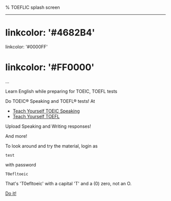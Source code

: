 % TOEFLIC splash screen

---
# linkcolor: '#4682B4'
linkcolor: '#0000FF'
# linkcolor: '#FF0000'
...


Learn English while preparing for TOEIC, TOEFL tests

Do TOEIC® Speaking and TOEFL® tests! At

* [Teach Yourself TOEIC Speaking](toeic.html)
* [Teach Yourself TOEFL](toefl.html)

Upload Speaking and Writing responses!

And more!

To look around and try the material, login as

    test

with password

    T0efltoeic

That's 'T0efltoeic' with a capital 'T' and a (0) zero, not an O.

<!-- <a href="https://etsets.moodlecloud.com">Do it!</a></p> -->
<!-- <a href="https://etsest.moodlecloud.com">Do it!</a></p> -->
<!-- <p><a href="https://etest.moodlecloud.com">Do it!</a></p> -->
<!-- <p><a href="https://estets.moodlecloud.com">Do it!</a></p> -->
<!-- <p><a href="https://etset.moodlecloud.com">Do it!</a></p> -->
<!-- <p><a href="https://tesest.moodlecloud.com">Do it!</a></p> -->
<!-- <p><a href="https://tesets.moodlecloud.com">Do it!</a></p> -->
<!-- <p><a href="https://tesset.moodlecloud.com">Do it!</a></p> -->
[Do it!](cloud.html)

